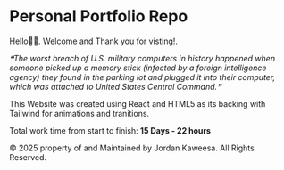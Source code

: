 # Personal Portfolio Repo
Hello🧙🏼. Welcome and Thank you for visting!.

<!--STARTS_HERE_QUOTE_README-->
<i>❝The worst breach of U.S. military computers in history happened when someone picked up a memory stick (infected by a foreign intelligence agency) they found in the parking lot and plugged it into their computer, which was attached to United States Central Command.❞</i>
<!--ENDS_HERE_QUOTE_README-->


This Website was created using React and HTML5 as its backing with Tailwind for animations and tranitions.

Total work time from start to finish: **15 Days - 22 hours**

© 2025 property of and Maintained by Jordan Kaweesa. All Rights Reserved.

